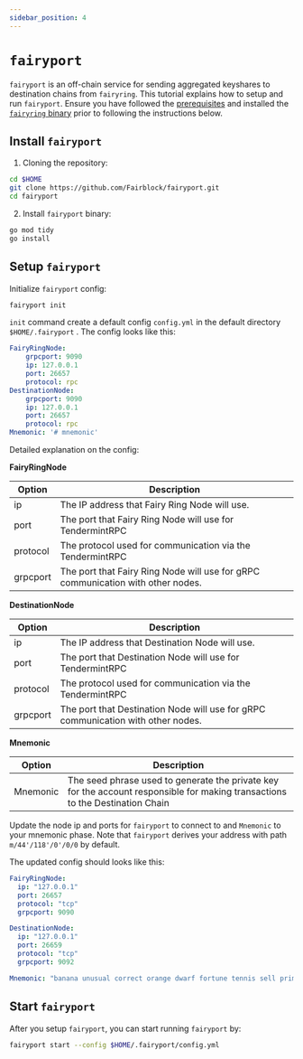 ```yaml
---
sidebar_position: 4
---
```


# `fairyport`

`fairyport` is an off-chain service for sending aggregated keyshares to destination chains from `fairyring`.
This tutorial explains how to setup and run `fairyport`.
Ensure you have followed the [prerequisites](https://github.com/Fairblock/docs/blob/main/docs/running-a-node/prerequisites.md) and installed the [`fairyring` binary](https://github.com/Fairblock/docs/blob/main/docs/running-a-node/installation.md) prior to following the instructions below.

## Install `fairyport`

1. Cloning the repository:

```bash
cd $HOME
git clone https://github.com/Fairblock/fairyport.git
cd fairyport
```

2. Install `fairyport` binary:

```bash
go mod tidy
go install
```

## Setup `fairyport`

Initialize `fairyport` config:

```bash
fairyport init
```

`init` command create a default config `config.yml` in the default directory `$HOME/.fairyport` . The config looks like this:

```yml
FairyRingNode:
    grpcport: 9090
    ip: 127.0.0.1
    port: 26657
    protocol: rpc
DestinationNode:
    grpcport: 9090
    ip: 127.0.0.1
    port: 26657
    protocol: rpc
Mnemonic: '# mnemonic'
```

Detailed explanation on the config:

**FairyRingNode**

| Option    | Description                                                                      |
|-----------|----------------------------------------------------------------------------------|
| ip        | The IP address that Fairy Ring Node will use.                                    |
| port      | The port that Fairy Ring Node will use for TendermintRPC                         |
| protocol  | The protocol used for communication via the TendermintRPC                        |
| grpcport  | The port that Fairy Ring Node will use for gRPC communication with other nodes.  |

**DestinationNode**

| Option | Description |
| ---- | ---- |
| ip | The IP address that Destination Node will use. |
| port | The port that Destination Node will use for TendermintRPC |
| protocol | The protocol used for communication via the TendermintRPC |
| grpcport | The port that Destination Node will use for gRPC communication with other nodes. |

**Mnemonic**

|  Option   | Description                                                                      |
|-----------|----------------------------------------------------------------------------------|
| Mnemonic  | The seed phrase used to generate the private key for the account responsible for making transactions to the Destination Chain|

Update the node ip and ports for `fairyport` to connect to and `Mnemonic` to your mnemonic phase.
Note that `fairyport` derives your address with path `m/44'/118'/0'/0/0` by default.

The updated config should looks like this:

```yml
FairyRingNode:
  ip: "127.0.0.1"
  port: 26657
  protocol: "tcp"
  grpcport: 9090

DestinationNode:
  ip: "127.0.0.1"
  port: 26659
  protocol: "tcp"
  grpcport: 9092

Mnemonic: "banana unusual correct orange dwarf fortune tennis sell primary giggle canal ask fish movie loud elite region glory session wonder frozen clap mountain barrel"
```

## Start `fairyport`

After you setup `fairyport`, you can start running `fairyport` by:

```bash
fairyport start --config $HOME/.fairyport/config.yml
```
